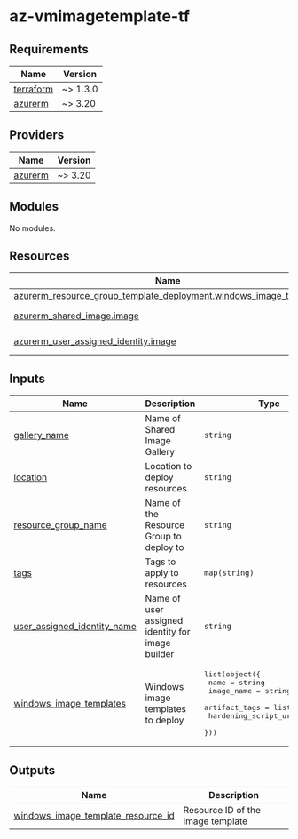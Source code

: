 # az-vmimagetemplate-tf
<!-- BEGIN_TF_DOCS -->
## Requirements

| Name | Version |
|------|---------|
| <a name="requirement_terraform"></a> [terraform](#requirement\_terraform) | ~> 1.3.0 |
| <a name="requirement_azurerm"></a> [azurerm](#requirement\_azurerm) | ~> 3.20 |

## Providers

| Name | Version |
|------|---------|
| <a name="provider_azurerm"></a> [azurerm](#provider\_azurerm) | ~> 3.20 |

## Modules

No modules.

## Resources

| Name | Type |
|------|------|
| [azurerm_resource_group_template_deployment.windows_image_template](https://registry.terraform.io/providers/hashicorp/azurerm/latest/docs/resources/resource_group_template_deployment) | resource |
| [azurerm_shared_image.image](https://registry.terraform.io/providers/hashicorp/azurerm/latest/docs/data-sources/shared_image) | data source |
| [azurerm_user_assigned_identity.image](https://registry.terraform.io/providers/hashicorp/azurerm/latest/docs/data-sources/user_assigned_identity) | data source |

## Inputs

| Name | Description | Type | Default | Required |
|------|-------------|------|---------|:--------:|
| <a name="input_gallery_name"></a> [gallery\_name](#input\_gallery\_name) | Name of Shared Image Gallery | `string` | n/a | yes |
| <a name="input_location"></a> [location](#input\_location) | Location to deploy resources | `string` | n/a | yes |
| <a name="input_resource_group_name"></a> [resource\_group\_name](#input\_resource\_group\_name) | Name of the Resource Group to deploy to | `string` | n/a | yes |
| <a name="input_tags"></a> [tags](#input\_tags) | Tags to apply to resources | `map(string)` | n/a | yes |
| <a name="input_user_assigned_identity_name"></a> [user\_assigned\_identity\_name](#input\_user\_assigned\_identity\_name) | Name of user assigned identity for image builder | `string` | n/a | yes |
| <a name="input_windows_image_templates"></a> [windows\_image\_templates](#input\_windows\_image\_templates) | Windows image templates to deploy | <pre>list(object({<br>    name                 = string<br>    image_name           = string<br>    artifact_tags        = list(string)<br>    hardening_script_url = string<br>  }))</pre> | n/a | yes |

## Outputs

| Name | Description |
|------|-------------|
| <a name="output_windows_image_template_resource_id"></a> [windows\_image\_template\_resource\_id](#output\_windows\_image\_template\_resource\_id) | Resource ID of the image template |
<!-- END_TF_DOCS -->
